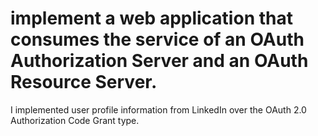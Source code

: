 # implement a web application that consumes the service of an OAuth Authorization Server and an OAuth Resource Server.

I implemented user profile information from LinkedIn over the OAuth 2.0 Authorization Code Grant type.
